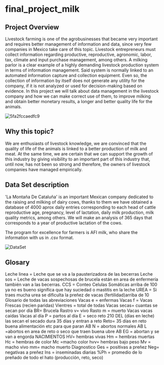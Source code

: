 # final_project_milk

## Project Overview 

Livestock farming is one of the agrobusinesses that became very important and requires better management of information and data, since very few companies in Mexico take care of this topic. Livestock entrepreneurs must collect information regarding productive, reproductive, agronomic, labor, tax, climate and input purchase management, among others. A milking parlor is a clear example of a highly demanding livestock production system in terms of information management. Said system is normally linked to an automated information capture and collection equipment. Even so, the collection of information by itself does not generate any utility for the company, if it is not analyzed or used for decision-making based on evidence. In this project we will talk about data management in the livestock company and how we can make correct use of them, to improve milking and obtain better monetary results, a longer and better quality life for the animals.

![5fa2fccaedfc9](https://user-images.githubusercontent.com/96633294/168599396-1a142209-efeb-47b2-bb9b-0fbfa8c9238f.jpeg)


## Why this topic?

We are enthusiasts of livestock knowledge, we are convinced that the quality of life of the animals is linked to a better production of milk and meat. At the same time, we are certain that we can support the growth of this industry by giving visibility to an important part of this industry that, until now, has not been so strong and therefore, the owners of livestock companies have managed empirically.

## Data Set description 

'La Montaña De Cataluña' is an important Mexican company dedicated to the raising and milking of dairy cows, thanks to them we have obtained a database of 4000 aprox daily entries corresponding to each head of cattle reproductive age, pregnancy, level of lactation, daily milk production, milk quality metrics, among others. We will make an analysis of 365 days that corresponds to a year of productive lactation of the cows.

The program for excellence for farmers is AFI milk, who share the information with us in .csv format.

![DataSet](https://user-images.githubusercontent.com/96633294/168600785-3c5ab065-c448-4012-9b70-6ff5caef67dd.png)



## Glosary

Leche linea = Leche que se va a la pausterizadora de las becerras
Leche sos = Leche de vacas sospechosas de brucela están en area de enfermería también van a las becerras.
CCS = Conteo Celulas Somáticas arriba de 100 ya no es bueno significa que hay suciedad o mastitis en la leche
UREA = Si traes mucha urea se dificulta la preñez de vacas (fertilidad)arriba de 10 
Glosario de todas las abreviaciones 
Vacas e = enfermas
Vacas f = Vacas Frescas (recien paridas)
Vientres = total de todas
Vacas secas= cuantas se secan por día
BR= Brucela
Rastro v= vivo
Rasto m = muerto
Vacas vacas caídas
Vacas al día 
P = partos al día
E = seco reto 
210 DEL (días en leche) las secan el secado dura 35 días y entran a reto
Reto= 35 días en reto buena alimentación etc para que paran
AB N = abortos normales
AB L =abortos en area de reto o seco que traen buena ubre 
AB EG = abortan y se van a engorda
NACIMIENTOS
HV= hembras vivas
Hm = hembras muertas
Hc = hembras de color
Mc =macho color
hvv= hembras bajo peso
Mv = macho vivo
mm= macho muerto
Diagnostico
Ges = positivas a preñez
Neg= negativas a preñez
Ins = inseminadas diarias
%Ph = promedio de lo preñado de todo el hato (producción, reto, seco)
